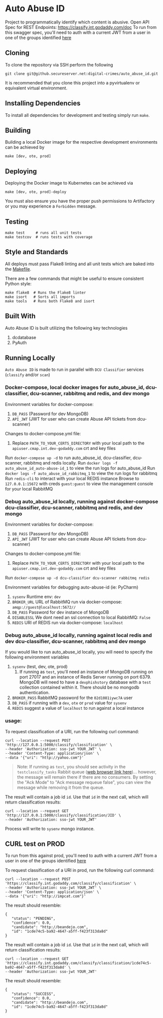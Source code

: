 # Auto Abuse ID
Project to programmatically identify which content is abusive.  Open API Spec for REST Endpoints: https://classify.int.godaddy.com/doc
To run from this swagger spec, you'll need to auth with a current JWT from a user in one of the groups identified [here](https://github.secureserver.net/digital-crimes/auto_abuse_id/blob/master/settings.py#L19)

## Cloning
To clone the repository via SSH perform the following
```
git clone git@github.secureserver.net:digital-crimes/auto_abuse_id.git
```

It is recommended that you clone this project into a pyvirtualenv or equivalent virtual environment.

## Installing Dependencies
To install all dependencies for development and testing simply run `make`.

## Building
Building a local Docker image for the respective development environments can be achieved by
```
make [dev, ote, prod]
```

## Deploying
Deploying the Docker image to Kubernetes can be achieved via
```
make [dev, ote, prod]-deploy
```
You must also ensure you have the proper push permissions to Artifactory or you may experience a `Forbidden` message.

## Testing
```
make test     # runs all unit tests
make testcov  # runs tests with coverage
```

## Style and Standards
All deploys must pass Flake8 linting and all unit tests which are baked into the [Makefile](Makefile).

There are a few commands that might be useful to ensure consistent Python style:

```
make flake8  # Runs the Flake8 linter
make isort   # Sorts all imports
make tools   # Runs both Flake8 and isort
```

## Built With
Auto Abuse ID is built utilizing the following key technologies
1. dcdatabase
2. PyAuth
 
## Running Locally

`Auto Abuse ID` is made to run in parallel with `DCU Classifier` services (`classify` and/or `scan`)

### Docker-compose, local docker images for auto_abuse_id, dcu-classifier, dcu-scanner, rabbitmq and redis, and dev mongo

Environment variables for docker-compose:
1. `DB_PASS` (Password for dev MongoDB)
2. `API_JWT` (JWT for user who can create Abuse API tickets from dcu-scanner)

Changes to docker-compose.yml file:
1. Replace `PATH_TO_YOUR_CERTS_DIRECTORY` with your local path to the `apiuser.cmap.int.dev-godaddy.com` crt and key files

Run `docker-compose up -d` to run auto_abuse_id, dcu-classifier, dcu-scanner, rabbitmq and redis locally.
Run `docker logs -f auto_abuse_id_auto-abuse-id_1` to view the run logs for auto_abuse_id
Run `docker logs -f auto_abuse_id_rabbitmq_1` to view the run logs for rabbitmq
Run `redis-cli` to interact with your local REDIS instance
Browse to `127.0.0.1:15672` with creds `guest:guest` to view the management console for your local RabbitMQ

### Debug auto_abuse_id locally, running against docker-compose dcu-classifier, dcu-scanner, rabbitmq and redis, and dev mongo

Environment variables for docker-compose:
1. `DB_PASS` (Password for dev MongoDB)
2. `API_JWT` (JWT for user who can create Abuse API tickets from dcu-scanner)

Changes to docker-compose.yml file:
1. Replace `PATH_TO_YOUR_CERTS_DIRECTORY` with your local path to the `apiuser.cmap.int.dev-godaddy.com` crt and key files

Run `docker-compose up -d dcu-classifier dcu-scanner rabbitmq redis`

Environment variables for debugging auto-abuse-id (ie: PyCharm)
1. `sysenv` Runtime env: `dev`
2. `BROKER_URL` URL of RabbitMQ run via docker-compose: `amqp://guest@localhost:5672//`
3. `DB_PASS` Password for dev instance of MongoDB
4. `DISABLESSL` We dont need an ssl connection to local RabbitMQ: `False`
5. `REDIS` URI of REDIS run via docker-compose: `localhost`

### Debug auto_abuse_id locally, running against local redis and dev dcu-classifier, dcu-scanner, rabbitmq and dev mongo
If you would like to run auto_abuse_id locally, you will need to specify the following environment variables
1. `sysenv` (test, dev, ote, prod)
   1. If running as `test`, you'll need an instance of MongoDB running on port 27017 and an instance of Redis Server running on port 6379.  MongoDB will need to have a `devphishstory` database with a `test` collection contained within it.  There should be no mongodb authentication.
2. `BROKER_PASS` RabbitMQ password for the `02d1081iywc7A` user
3. `DB_PASS` if running with a `dev`, `ote` or `prod` value for `sysenv`
4. `REDIS` suggest a value of `localhost` to run against a local instance
 
### usage:
To request classification of a URI, run the following curl command:

    curl --location --request POST 'http://127.0.0.1:5000/classify/classification' \
    --header 'Authorization: sso-jwt YOUR_JWT' \
    --header 'Content-Type: application/json' \
    --data '{"uri": "http://yahoo.com"}'

>Note: If running as `test`, you should see activity in the `testclassify_tasks` Rabbit queue ([web browser link here](http://rmq-dcu.int.godaddy.com:15672/#/))... however, the message will remain there if there are no consumers.  By setting the "Ack Mode" to "Ack message requeue false", you can view the message while removing it from the queue.

The result will contain a job id `id`.  Use that `id` in the next call, which will return classification results:

    curl --location --request GET 'http://127.0.0.1:5000/classify/classification/JID' \
    --header 'Authorization: sso-jwt YOUR_JWT'

Process will write to `sysenv` mongo instance.

## CURL test on PROD
To run from this against prod, you'll need to auth with a current JWT from a user in one of the groups identified [here](https://github.secureserver.net/digital-crimes/auto_abuse_id/blob/master/settings.py#L19)

To request classification of a URI in prod, run the following curl command:

    curl --location --request POST 'https://classify.int.godaddy.com/classify/classification' \
    --header 'Authorization: sso-jwt YOUR_JWT' \
    --header 'Content-Type: application/json' \
    --data '{"uri": "http://impcat.com"}'

The result should resemble:

    {
       "status": "PENDING",
       "confidence": 0.0,
       "candidate": "http://beandejo.com",
       "id": "1cde74c5-ba92-4647-a5ff-f423f313da8d"
    }

The result will contain a job id `id`.  Use that `id` in the next call, which will return classification results:

    curl --location --request GET 'https://classify.int.godaddy.com/classify/classification/1cde74c5-ba92-4647-a5ff-f423f313da8d' \
    --header 'Authorization: sso-jwt YOUR_JWT'

The result should resemble:

    {
       "status": "SUCCESS",
       "confidence": 0.0,
       "candidate": "http://beandejo.com",
       "id": "1cde74c5-ba92-4647-a5ff-f423f313da8d"
    }
